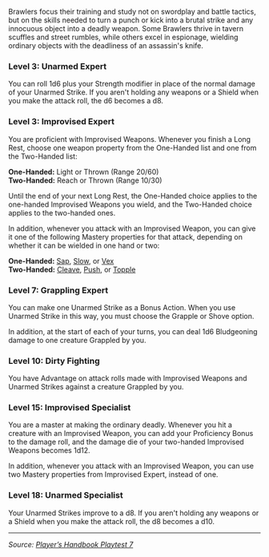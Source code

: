 Brawlers focus their training and study not on swordplay and battle tactics, but on the skills needed to turn a punch or kick into a brutal strike and any innocuous object into a deadly weapon. Some Brawlers thrive in tavern scuffles and street rumbles, while others excel in espionage, wielding ordinary objects with the deadliness of an assassin's knife.

### Level 3: Unarmed Expert

You can roll 1d6 plus your Strength modifier in place of the normal damage of your Unarmed Strike. If you aren't holding any weapons or a Shield when you make the attack roll, the d6 becomes a d8.

### Level 3: Improvised Expert

You are proficient with Improvised Weapons. Whenever you finish a Long Rest, choose one weapon property from the One-Handed list and one from the Two-Handed list:

**One-Handed:** Light or Thrown (Range 20/60)  
**Two-Handed:** Reach or Thrown (Range 10/30)

Until the end of your next Long Rest, the One-Handed choice applies to the one-handed Improvised Weapons you wield, and the Two-Handed choice applies to the two-handed ones.

In addition, whenever you attack with an Improvised Weapon, you can give it one of the following Mastery properties for that attack, depending on whether it can be wielded in one hand or two:

**One-Handed:** [Sap](/onednd/general/equipment#sap), [Slow](/onednd/general/equipment#slow), or [Vex](/onednd/general/equipment#vex)  
**Two-Handed:** [Cleave](/onednd/general/equipment#cleave), [Push](/onednd/general/equipment#push), or [Topple](/onednd/general/equipment#topple)

### Level 7: Grappling Expert

You can make one Unarmed Strike as a Bonus Action. When you use Unarmed Strike in this way, you must choose the Grapple or Shove option.

In addition, at the start of each of your turns, you can deal 1d6 Bludgeoning damage to one creature Grappled by you.

### Level 10: Dirty Fighting

You have Advantage on attack rolls made with Improvised Weapons and Unarmed Strikes against a creature Grappled by you.

### Level 15: Improvised Specialist

You are a master at making the ordinary deadly. Whenever you hit a creature with an Improvised Weapon, you can add your Proficiency Bonus to the damage roll, and the damage die of your two-handed Improvised Weapons becomes 1d12.

In addition, whenever you attack with an Improvised Weapon, you can use two Mastery properties from Improvised Expert, instead of one.

### Level 18: Unarmed Specialist

Your Unarmed Strikes improve to a d8. If you aren't holding any weapons or a Shield when you make the attack roll, the d8 becomes a d10.

----

_Source: [Player’s Handbook Playtest 7](https://www.dndbeyond.com/sources/ua/ph-playtest-7)_
